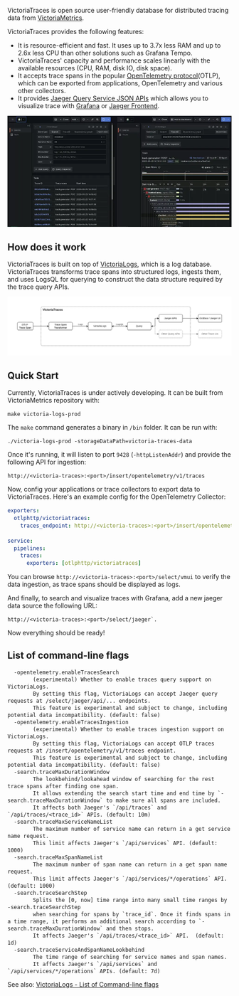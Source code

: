 VictoriaTraces is open source user-friendly database for distributed tracing data 
from [VictoriaMetrics](https://github.com/VictoriaMetrics/VictoriaMetrics/).

VictoriaTraces provides the following features:
- It is resource-efficient and fast. It uses up to 3.7x less RAM and up to 2.6x less CPU than other solutions such as Grafana Tempo.
- VictoriaTraces' capacity and performance scales linearly with the available resources (CPU, RAM, disk IO, disk space).
- It accepts trace spans in the popular [OpenTelemetry protocol](https://opentelemetry.io/docs/specs/otel/protocol/)(OTLP), 
  which can be exported from applications, OpenTelemetry and various other collectors.
- It provides [Jaeger Query Service JSON APIs](https://www.jaegertracing.io/docs/2.6/apis/#internal-http-json) 
  which allows you to visualize trace with [Grafana](https://grafana.com/docs/grafana/latest/datasources/jaeger/) or [Jaeger Frontend](https://www.jaegertracing.io/docs/2.6/frontend-ui/).

![Visualization with Grafana](grafana-ui.webp)

## How does it work

VictoriaTraces is built on top of [VictoriaLogs](https://docs.victoriametrics.com/victorialogs/), which is a log database. 
VictoriaTraces transforms trace spans into structured logs, ingests them, and uses LogsQL for querying to construct the data structure 
required by the trace query APIs.

![How does VictoriaTraces work](how-does-it-work.webp)

## Quick Start

Currently, VictoriaTraces is under actively developing. It can be built from VictoriaMetrics repository with:
```shell
make victoria-logs-prod
```

The `make` command generates a binary in `/bin` folder. It can be run with:
```shell
./victoria-logs-prod -storageDataPath=victoria-traces-data
```

Once it's running, it will listen to port `9428` (`-httpListenAddr`) and provide the following API for ingestion:
```
http://<victoria-traces>:<port>/insert/opentelemetry/v1/traces
```

Now, config your applications or trace collectors to export data to VictoriaTraces. Here's an example config for the OpenTelemetry Collector:
```yaml
exporters:
  otlphttp/victoriatraces:
    traces_endpoint: http://<victoria-traces>:<port>/insert/opentelemetry/v1/traces

service:
  pipelines:
    traces:
      exporters: [otlphttp/victoriatraces]
```

You can browse `http://<victoria-traces>:<port>/select/vmui` to verify the data ingestion, as trace spans should be displayed as logs.

And finally, to search and visualize traces with Grafana, add a new jaeger data source the following URL:
```
http://<victoria-traces>:<port>/select/jaeger`.
```

Now everything should be ready!

## List of command-line flags

```shell
  -opentelemetry.enableTracesSearch
        (experimental) Whether to enable traces query support on VictoriaLogs. 
	    By setting this flag, VictoriaLogs can accept Jaeger query requests at /select/jaeger/api/... endpoints. 
	    This feature is experimental and subject to change, including potential data incompatibility. (default: false)
  -opentelemetry.enableTracesIngestion
        (experimental) Whether to enable traces ingestion support on VictoriaLogs.
	    By setting this flag, VictoriaLogs can accept OTLP traces requests at /insert/opentelemetry/v1/traces endpoint. 
	    This feature is experimental and subject to change, including potential data incompatibility. (default: false)
  -search.traceMaxDurationWindow
    	The lookbehind/lookahead window of searching for the rest trace spans after finding one span.
		It allows extending the search start time and end time by `-search.traceMaxDurationWindow` to make sure all spans are included.
		It affects both Jaeger's `/api/traces` and `/api/traces/<trace_id>` APIs. (default: 10m)
  -search.traceMaxServiceNameList
        The maximum number of service name can return in a get service name request.
        This limit affects Jaeger's `/api/services` API. (default: 1000)
  -search.traceMaxSpanNameList
        The maximum number of span name can return in a get span name request.
        This limit affects Jaeger's `/api/services/*/operations` API. (default: 1000)
  -search.traceSearchStep
        Splits the [0, now] time range into many small time ranges by -search.traceSearchStep
        when searching for spans by `trace_id`. Once it finds spans in a time range, it performs an additional search according to `-search.traceMaxDurationWindow` and then stops.
        It affects Jaeger's `/api/traces/<trace_id>` API.  (default: 1d)
  -search.traceServiceAndSpanNameLookbehind
        The time range of searching for service names and span names. 
        It affects Jaeger's `/api/services` and `/api/services/*/operations` APIs. (default: 7d)
```

See also: [VictoriaLogs - List of Command-line flags](https://docs.victoriametrics.com/victorialogs/#list-of-command-line-flags)